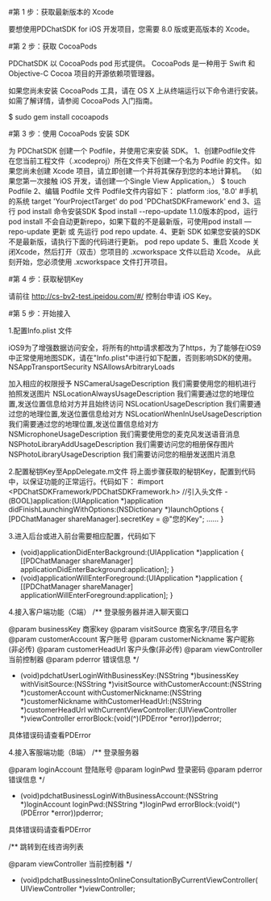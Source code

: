 #第 1 步：获取最新版本的 Xcode

要想使用PDChatSDK for iOS 开发项目，您需要 8.0 版或更高版本的 Xcode。

#第 2 步：获取 CocoaPods

PDChatSDK 以 CocoaPods pod 形式提供。 CocoaPods 是一种用于 Swift 和 Objective-C Cocoa 项目的开源依赖项管理器。

如果您尚未安装 CocoaPods 工具，请在 OS X 上从终端运行以下命令进行安装。 如需了解详情，请参阅 CocoaPods 入门指南。

$ sudo gem install cocoapods

#第 3 步：使用 CocoaPods 安装 SDK

为 PDChatSDK 创建一个 Podfile，并使用它来安装 SDK。
1、创建Podfile文件
在您当前工程文件（.xcodeproj）所在文件夹下创建一个名为 Podfile 的文件。如果您尚未创建 Xcode 项目，请立即创建一个并将其保存到您的本地计算机。 （如果您第一次接触 iOS 开发，请创建一个Single View Application。）
$ touch Podfile
2、编辑 Podfile 文件
Podfile文件内容如下：
platform :ios, '8.0' #手机的系统 target 'YourProjectTarget' do pod 'PDChatSDKFramework' end
3、运行 pod install 命令安装SDK
$pod install --repo-update
1.1.0版本的pod，运行pod install 不会自动更新repo，如果下载的不是最新版，可使用pod install —repo-update 更新 或 先运行 pod repo update.
4、更新 SDK
如果您安装的SDK不是最新版，请执行下面的代码进行更新。
pod repo update
5、重启 Xcode
关闭Xcode，然后打开（双击）您项目的 .xcworkspace 文件以启动 Xcode。 从此刻开始，您必须使用 .xcworkspace 文件打开项目。

#第 4 步：获取秘钥Key

请前往 http://cs-bv2-test.ipeidou.com/#/ 控制台申请 iOS Key。

#第 5 步：开始接入

1.配置Info.plist 文件

iOS9为了增强数据访问安全，将所有的http请求都改为了https，为了能够在iOS9中正常使用地图SDK，请在"Info.plist"中进行如下配置，否则影响SDK的使用。
<key>NSAppTransportSecurity</key>
<dict>
<key>NSAllowsArbitraryLoads</key>
<true></true>
</dict>

加入相应的权限授予
<key>NSCameraUsageDescription</key>
<string>我们需要使用您的相机进行拍照发送图片</string>
<key>NSLocationAlwaysUsageDescription</key>
<string>我们需要通过您的地理位置,发送位置信息给对方并且始终访问</string>
<key>NSLocationUsageDescription</key>
<string>我们需要通过您的地理位置,发送位置信息给对方</string>
<key>NSLocationWhenInUseUsageDescription</key>
<string>我们需要通过您的地理位置,发送位置信息给对方</string>
<key>NSMicrophoneUsageDescription</key>
<string>我们需要使用您的麦克风发送语音消息</string>
<key>NSPhotoLibraryAddUsageDescription</key>
<string>我们需要访问您的相册保存图片</string>
<key>NSPhotoLibraryUsageDescription</key>
<string>我们需要访问您的相册发送图片消息</string>

2.配置秘钥Key至AppDelegate.m文件
将上面步骤获取的秘钥Key，配置到代码中，以保证功能的正常运行。代码如下：
#import <PDChatSDKFramework/PDChatSDKFramework.h>
//引入头文件
-(BOOL)application:(UIApplication *)application didFinishLaunchingWithOptions:(NSDictionary *)launchOptions
{  
[PDChatManager shareManager].secretKey = @"您的Key";
……
}

3.进入后台或进入前台需要相应配置，代码如下
- (void)applicationDidEnterBackground:(UIApplication *)application {
[[PDChatManager shareManager] applicationDidEnterBackground:application];
}
- (void)applicationWillEnterForeground:(UIApplication *)application {
[[PDChatManager shareManager] applicationWillEnterForeground:application];
}

4.接入客户端功能（C端）
/**
登录服务器并进入聊天窗口

@param businessKey 商家key
@param visitSource 商家名字/项目名字
@param customerAccount 客户账号
@param customerNickname 客户昵称(非必传)
@param customerHeadUrl 客户头像(非必传)
@param viewController 当前控制器
@param pderror 错误信息
*/
- (void)pdchatUserLoginWithBusinessKey:(NSString *)businessKey withVisitSource:(NSString *)visitSource withCustomerAccount:(NSString *)customerAccount withCustomerNickname:(NSString *)customerNickname withCustomerHeadUrl:(NSString *)customerHeadUrl withCurrentViewController:(UIViewController *)viewController errorBlock:(void(^)(PDError *error))pderror;

具体错误码请查看PDError 

4.接入客服端功能（B端）
/**
登录服务器

@param loginAccount 登陆账号
@param loginPwd 登录密码
@param pderror 错误信息
*/
- (void)pdchatBusinessLoginWithBusinessAccount:(NSString *)loginAccount loginPwd:(NSString *)loginPwd errorBlock:(void(^)(PDError *error))pderror;

具体错误码请查看PDError 

/**
跳转到在线咨询列表

@param viewController 当前控制器
*/
- (void)pdchatBussinessIntoOnlineConsultationByCurrentViewController(UIViewController *)viewController;
